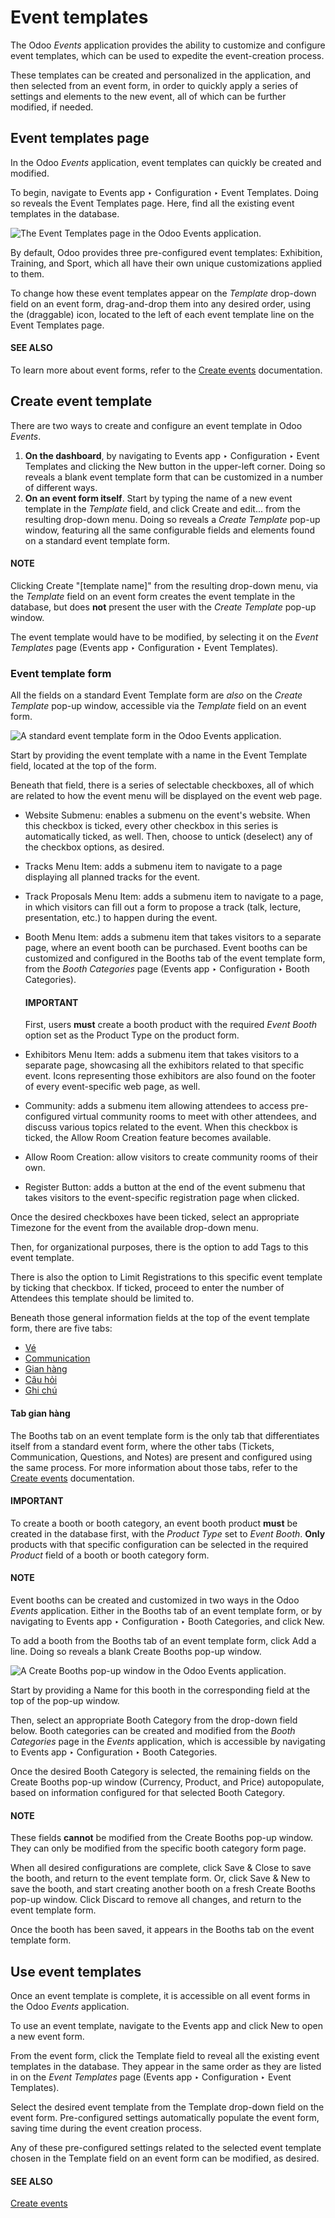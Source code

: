 # Event templates

The Odoo *Events* application provides the ability to customize and configure event templates, which
can be used to expedite the event-creation process.

These templates can be created and personalized in the application, and then selected from an event
form, in order to quickly apply a series of settings and elements to the new event, all of which can
be further modified, if needed.

## Event templates page

In the Odoo *Events* application, event templates can quickly be created and modified.

To begin, navigate to Events app ‣ Configuration ‣ Event Templates. Doing so
reveals the Event Templates page. Here, find all the existing event templates in the
database.

![The Event Templates page in the Odoo Events application.](../../../.gitbook/assets/event-templates-page.png)

By default, Odoo provides three pre-configured event templates: Exhibition,
Training, and Sport, which all have their own unique customizations applied
to them.

To change how these event templates appear on the *Template* drop-down field on an event form,
drag-and-drop them into any desired order, using the <i class="oi oi-draggable"></i> (draggable)
icon, located to the left of each event template line on the Event Templates page.

#### SEE ALSO
To learn more about event forms, refer to the [Create events](applications/marketing/events/create_events.md) documentation.

## Create event template

There are two ways to create and configure an event template in Odoo *Events*.

1. **On the dashboard**, by navigating to Events app ‣ Configuration ‣ Event
   Templates and clicking the New button in the upper-left corner. Doing so reveals a
   blank event template form that can be customized in a number of different ways.
2. **On an event form itself**. Start by typing the name of a new event template in the *Template*
   field, and click Create and edit... from the resulting drop-down menu. Doing so
   reveals a *Create Template* pop-up window, featuring all the same configurable fields and
   elements found on a standard event template form.

#### NOTE
Clicking Create "[template name]" from the resulting drop-down menu, via the
*Template* field on an event form creates the event template in the database, but does **not**
present the user with the *Create Template* pop-up window.

The event template would have to be modified, by selecting it on the *Event Templates* page
(Events app ‣ Configuration ‣ Event Templates).

### Event template form

All the fields on a standard Event Template form are *also* on the *Create Template*
pop-up window, accessible via the *Template* field on an event form.

![A standard event template form in the Odoo Events application.](../../../.gitbook/assets/event-template-form.png)

Start by providing the event template with a name in the Event Template field, located
at the top of the form.

Beneath that field, there is a series of selectable checkboxes, all of which are related to how the
event menu will be displayed on the event web page.

- Website Submenu: enables a submenu on the event's website. When this checkbox is
  ticked, every other checkbox in this series is automatically ticked, as well. Then, choose to
  untick (deselect) any of the checkbox options, as desired.
- Tracks Menu Item: adds a submenu item to navigate to a page displaying all planned
  tracks for the event.
- Track Proposals Menu Item: adds a submenu item to navigate to a page, in which
  visitors can fill out a form to propose a track (talk, lecture, presentation, etc.) to happen
  during the event.
- Booth Menu Item: adds a submenu item that takes visitors to a separate page, where an
  event booth can be purchased. Event booths can be customized and configured in the
  Booths tab of the event template form, from the *Booth Categories* page
  (Events app ‣ Configuration ‣ Booth Categories).

  #### IMPORTANT
  First, users **must** create a booth product with the required *Event Booth* option set as the
  Product Type on the product form.
- Exhibitors Menu Item: adds a submenu item that takes visitors to a separate page,
  showcasing all the exhibitors related to that specific event. Icons representing those exhibitors
  are also found on the footer of every event-specific web page, as well.
- Community: adds a submenu item allowing attendees to access pre-configured virtual
  community rooms to meet with other attendees, and discuss various topics related to the event.
  When this checkbox is ticked, the Allow Room Creation feature becomes available.
- Allow Room Creation: allow visitors to create community rooms of their own.
- Register Button: adds a button at the end of the event submenu that takes visitors to
  the event-specific registration page when clicked.

Once the desired checkboxes have been ticked, select an appropriate Timezone for the
event from the available drop-down menu.

Then, for organizational purposes, there is the option to add Tags to this event
template.

There is also the option to Limit Registrations to this specific event template by
ticking that checkbox. If ticked, proceed to enter the number of Attendees this template
should be limited to.

Beneath those general information fields at the top of the event template form, there are five tabs:

- [Vé](applications/marketing/events/create_events.md#events-event-tickets)
- [Communication](applications/marketing/events/create_events.md#events-event-communication)
- [Gian hàng](#event-templates-event-template-booths)
- [Câu hỏi](applications/marketing/events/create_events.md#events-event-questions)
- [Ghi chú](applications/marketing/events/create_events.md#events-event-notes)

<a id="event-templates-event-template-booths"></a>

#### Tab gian hàng

The Booths tab on an event template form is the only tab that differentiates itself from
a standard event form, where the other tabs (Tickets, Communication,
Questions, and Notes) are present and configured using the same process. For
more information about those tabs, refer to the [Create events](applications/marketing/events/create_events.md) documentation.

#### IMPORTANT
To create a booth or booth category, an event booth product **must** be created in the database
first, with the *Product Type* set to *Event Booth*. **Only** products with that specific
configuration can be selected in the required *Product* field of a booth or booth category form.

#### NOTE
Event booths can be created and customized in two ways in the Odoo *Events* application. Either
in the Booths tab of an event template form, or by navigating to
Events app ‣ Configuration ‣ Booth Categories, and click New.

To add a booth from the Booths tab of an event template form, click Add a
line. Doing so reveals a blank Create Booths pop-up window.

![A Create Booths pop-up window in the Odoo Events application.](../../../.gitbook/assets/create-booths-popup.png)

Start by providing a Name for this booth in the corresponding field at the top of the
pop-up window.

Then, select an appropriate Booth Category from the drop-down field below. Booth
categories can be created and modified from the *Booth Categories* page in the *Events* application,
which is accessible by navigating to Events app ‣ Configuration ‣ Booth
Categories.

Once the desired Booth Category is selected, the remaining fields on the
Create Booths pop-up window (Currency, Product, and
Price) autopopulate, based on information configured for that selected Booth
Category.

#### NOTE
These fields **cannot** be modified from the Create Booths pop-up window. They can
only be modified from the specific booth category form page.

When all desired configurations are complete, click Save & Close to save the booth, and
return to the event template form. Or, click Save & New to save the booth, and start
creating another booth on a fresh Create Booths pop-up window. Click Discard
to remove all changes, and return to the event template form.

Once the booth has been saved, it appears in the Booths tab on the event template form.

## Use event templates

Once an event template is complete, it is accessible on all event forms in the Odoo *Events*
application.

To use an event template, navigate to the Events app and click New to
open a new event form.

From the event form, click the Template field to reveal all the existing event templates
in the database. They appear in the same order as they are listed in on the *Event Templates* page
(Events app ‣ Configuration ‣ Event Templates).

Select the desired event template from the Template drop-down field on the event form.
Pre-configured settings automatically populate the event form, saving time during the event creation
process.

Any of these pre-configured settings related to the selected event template chosen in the
Template field on an event form can be modified, as desired.

#### SEE ALSO
[Create events](applications/marketing/events/create_events.md)
